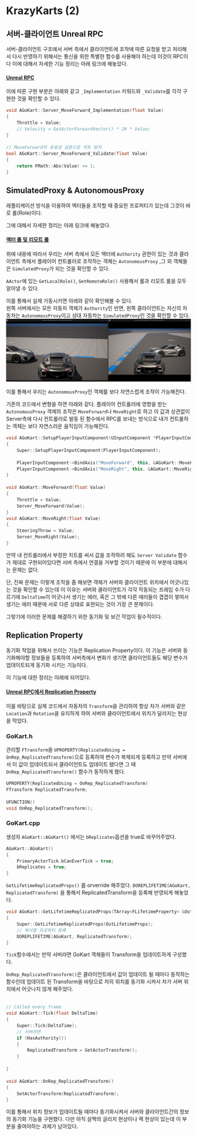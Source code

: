 # KrazyKarts (2)

## 서버-클라이언트 Unreal RPC

서버-클라이언트 구조에서 서버 측에서 클라이언트에 조작에 따른 요청을 받고 처리해서 다시 반영하기 위해서는 통신을 위한 특별한 함수를 사용해야 하는데 이것이 RPC이다 이에 대해서 자세한 기능 정리는 아래 링크에 해놓았다.

#### [Unreal RPC](/Unreal%20Engine/이론%20및%20정리/멀티플레이/Unreal%20RPC.md)

이에 따른 구현 부분은 아래와 같고 <code>\_Implementation</code> 키워드와 <code>\_Validate</code>를 각각 구현한 것을 확인할 수 있다.

```C++
void AGoKart::Server_MoveForward_Implementation(float Value)
{
	Throttle = Value;
	// Velocity = GetActorForwardVector() * 20 * Value;
}

// MoveForward의 유효성 검증으로 치트 방지
bool AGoKart::Server_MoveForward_Validate(float Value)
{
	return FMath::Abs(Value) <= 1;
}
```

## SimulatedProxy & AutonomousProxy

레플리케이션 방식을 이용하여 액터들을 조작할 때 중요한 프로퍼티가 있는데 그것이 바로 롤(Role)이다.

그에 대해서 자세한 정리는 아래 링크에 해놓았다.

#### [액터 롤 및 리모트 롤](/Unreal%20Engine/이론%20및%20정리/멀티플레이/액터%20롤%20및%20리모트%20롤.md)

위에 내용에 따라서 우리는 서버 측에서 모든 액터에 <code>Authority</code> 권한이 있는 것과 클라이언트 측에서 플레이어 컨트롤러로 조작하는 객체는 <code>AutonomousProxy</code> ,그 외 객체들은 <code>SimulatedProxy</code>가 되는 것을 확인할 수 있다.

<code>AActor</code>에 있는 <code>GetLocalRole()</code>, <code>GetRemoteRole()</code> 사용해서 롤과 리모트 롤을 모두 알아낼 수 있다.

이를 통해서 실제 가동시키면 아래와 같이 확인해볼 수 있다.<br>
왼쪽 서버에서는 모든 자동차 객체가 <code>Authority</code>인 반면, 왼쪽 클라이언트는 자신의 자동차는 <code>AutonomousProxy</code>이고 상대 자동차는 <code>SimulatedProxy</code>인 것을 확인할 수 있다.
![1](/Assets/Images/Unreal/실습/KrazyKarts/1.png)

이를 통해서 우리는 <code>AutonomousProxy</code>인 객체를 보다 자연스럽게 조작이 가능해진다.

기존의 코드에서 변형을 하면 아래와 같다. 플레이어 컨트롤러에 영향을 받는 <code>AutonomousProxy</code> 객체의 조작은 <code>MoveForward</code>나 <code>MoveRight</code>로 하고 이 값과 상관없이 Server측에 다시 컨트롤러로 발동 된 함수에서 RPC를 보내는 방식으로 내가 컨트롤하는 객체는 보다 자연스러운 움직임이 가능해진다.

```C++
void AGoKart::SetupPlayerInputComponent(UInputComponent *PlayerInputComponent)
{
	Super::SetupPlayerInputComponent(PlayerInputComponent);

	PlayerInputComponent->BindAxis("MoveForward", this, &AGoKart::MoveForward);
	PlayerInputComponent->BindAxis("MoveRight", this, &AGoKart::MoveRight);
}

void AGoKart::MoveForward(float Value)
{
	Throttle = Value;
	Server_MoveForward(Value);
}
void AGoKart::MoveRight(float Value)
{
	SteeringThrow = Value;
	Server_MoveRight(Value);
}
```

만약 내 컨트롤러에서 부정한 치트를 써서 값을 조작하려 해도 <code>Server Validate</code> 함수가 제대로 구현되어있다면 서버 측에서 연결을 거부할 것이기 때문에 이 부분에 대해서는 문제는 없다.

단, 진짜 문제는 이렇게 조작을 좀 해보면 객체가 서버와 클라이언트 위치에서 어긋나있는 것을 확인할 수 있는데 이 이유는 서버와 클라이언트가 각각 작동되는 프레임 수가 다르기에 <code>DeltaTime</code>이 어긋나서 생기는 에러, 혹은 그 밖에 다른 에러들이 겹겹이 쌓여서 생기는 에러 때문에 서로 다른 상태로 표현되는 것이 가장 큰 문제이다.

그렇기에 이러한 문제를 해결하기 위한 동기화 및 보간 작업이 필수적이다.

## Replication Property

동기화 작업을 위해서 쓰이는 기능은 Replication Property이다. 이 기능은 서버와 동기화해야할 정보들을 등록하여 서버측에서 변화가 생기면 클라이언트들도 해당 변수가 업데이트되게 동기화 시키는 기능이다.

이 기능에 대한 정리는 아래에 되어있다.

#### [Unreal RPC에서 Replication Property](/Unreal%20Engine/이론%20및%20정리/멀티플레이/Unreal%20RPC.md)

이를 바탕으로 실제 코드에서 자동차의 <code>Transform</code>을 관리하여 항상 차가 서버와 같은 <code>Location</code>과 <code>Rotation</code>을 유지하게 하여 서버와 클라이언트에서 위치가 달라지는 현상을 막았다.

### GoKart.h

관리할 <code>FTransform</code>을 <code>UPROPERTY(ReplicatedUsing = OnRep_ReplicatedTransform)</code>으로 등록하여 변수가 복제되게 등록하고 만약 서버에서 이 값이 업데이트되서 클라이언트도 업데이트 됐다면 그 때 <code>OnRep_ReplicatedTransform()</code> 함수가 동작하게 했다.

```C++
UPROPERTY(ReplicatedUsing = OnRep_ReplicatedTransform)
FTransform ReplicatedTransform;

UFUNCTION()
void OnRep_ReplicatedTransform();
```

### GoKart.cpp

생성자 <code>AGoKart::AGoKart()</code> 에서는 <code>bReplicates</code>옵션을 true로 바꾸어주었다.

```C++
AGoKart::AGoKart()
{
	PrimaryActorTick.bCanEverTick = true;
	bReplicates = true;
}
```

<code>GetLifetimeReplicatedProps()</code> 를 orverride 해주었다. <code>DOREPLIFETIME(AGoKart, ReplicatedTransform)</code> 을 통해서 ReplicatedTransform을 등록해 반영되게 해놓았다.

```C++
void AGoKart::GetLifetimeReplicatedProps(TArray<FLifetimeProperty> &OutLifetimeProps) const
{
	Super::GetLifetimeReplicatedProps(OutLifetimeProps);
	// 복사할 프로퍼티 등록
	DOREPLIFETIME(AGoKart, ReplicatedTransform);
}
```

<code>Tick</code>함수에서는 만약 서버라면 GoKart 객체들이 Transform을 업데이트하게 구성했다.

<code>OnRep_ReplicatedTransform()</code>은 클라이언트에서 값이 업데이트 될 때마다 동작하는 함수인데 업데이트 된 Transform을 바탕으로 차의 위치를 동기화 시켜서 차가 서버 위치에서 어긋나지 않게 해주었다.

```C++

// Called every frame
void AGoKart::Tick(float DeltaTime)
{
	Super::Tick(DeltaTime);
	// 서버라면
	if (HasAuthority())
	{
		ReplicatedTransform = GetActorTransform();
	}

}

void AGoKart::OnRep_ReplicatedTransform()
{
	SetActorTransform(ReplicatedTransform);
}
```

이를 통해서 위치 정보가 업데이트될 때마다 동기화시켜서 서버와 클라이언트간의 정보의 동기화 기능을 구현했다. 다만 아직 살짝의 글리치 현상이나 랙 현상이 있는데 이 부분을 줄여야하는 과제가 남아있다.
